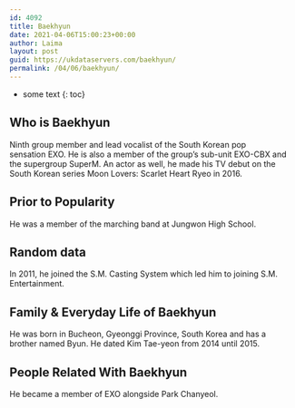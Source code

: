 ```yaml
---
id: 4092
title: Baekhyun
date: 2021-04-06T15:00:23+00:00
author: Laima
layout: post
guid: https://ukdataservers.com/baekhyun/
permalink: /04/06/baekhyun/
---
```


* some text
{: toc}


## Who is Baekhyun
                  
                  
                  
Ninth group member and lead vocalist of the South Korean pop sensation EXO. He is also a member of the group&#8217;s sub-unit EXO-CBX and the supergroup SuperM. An actor as well, he made his TV debut on the South Korean series Moon Lovers: Scarlet Heart Ryeo in 2016. 
                  
              
            
              
            
                
                
                
## Prior to Popularity
                  
                  
                  
He was a member of the marching band at Jungwon High School. 
                  
              
            
              
            
                
                
                
## Random data
                  
                  
                  
In 2011, he joined the S.M. Casting System which led him to joining S.M. Entertainment. 
                  
              
            
              
            
                
                
                
## Family & Everyday Life of Baekhyun
                  
                  
                  
He was born in Bucheon, Gyeonggi Province, South Korea and has a brother named Byun. He dated Kim Tae-yeon from 2014 until 2015. 
                  
              
            
              
            
                
                
                
## People Related With Baekhyun
                  
                  
                  
He became a member of EXO alongside Park Chanyeol.  
                  
              
            
              
            
                
              
            
              
              
            
            
              
            
          
          
          
